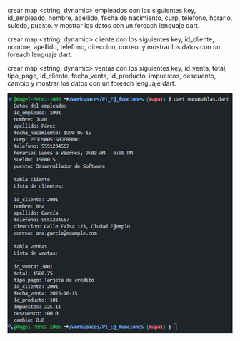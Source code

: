 crear map <string, dynamic>  empleados  con los siguientes key, id_empleado, nombre, apellido, fecha de nacimiento, curp, telefono, horario, suledo, puesto. y mostrar los datos con un foreach lenguaje dart.

crear map <string, dynamic>  cliente  con los siguientes key, id_cliente, nombre, apellido, telefono, direccion, correo. y mostrar los datos con un foreach lenguaje dart.

crear map <string, dynamic>  ventas con los siguientes key, id_venta, total, tipo_pago, id_cliente, fecha_venta, id_producto, impuestos, descuento, cambio y mostrar los datos con un foreach lenguaje dart.

![alt text](image-7.png)